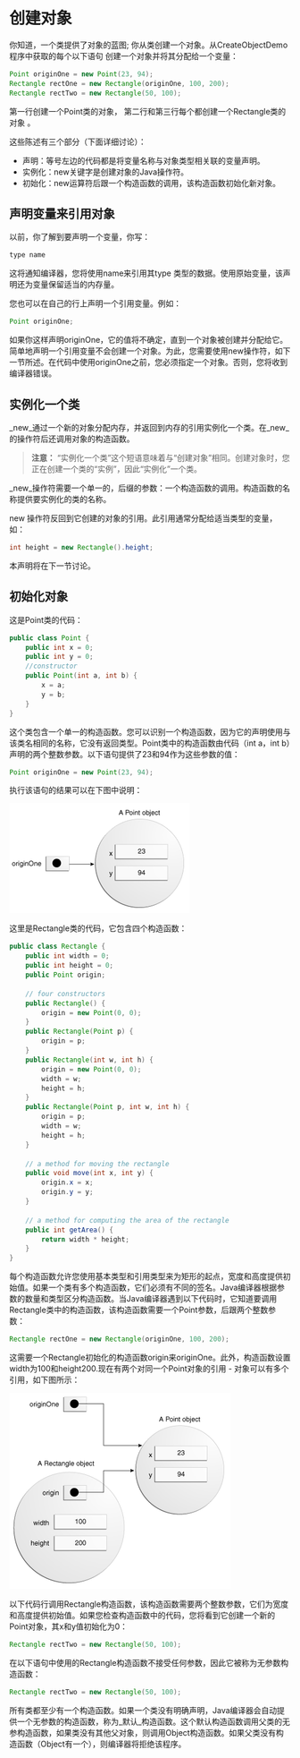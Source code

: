 # 创建对象

你知道，一个类提供了对象的蓝图; 你从类创建一个对象。从CreateObjectDemo程序中获取的每个以下语句 创建一个对象并将其分配给一个变量：

```java
Point originOne = new Point(23, 94);
Rectangle rectOne = new Rectangle(originOne, 100, 200);
Rectangle rectTwo = new Rectangle(50, 100);
```

第一行创建一个Point类的对象， 第二行和第三行每个都创建一个Rectangle类的对象 。

这些陈述有三个部分（下面详细讨论）：

* 声明：等号左边的代码都是将变量名称与对象类型相关联的变量声明。
* 实例化：new关键字是创建对象的Java操作符。
* 初始化：new运算符后跟一个构造函数的调用，该构造函数初始化新对象。

## 声明变量来引用对象
以前，你了解到要声明一个变量，你写：

```java
type name
```

这将通知编译器，您将使用name来引用其type 类型的数据。使用原始变量，该声明还为变量保留适当的内存量。

您也可以在自己的行上声明一个引用变量。例如：

```java
Point originOne;
```

如果你这样声明originOne，它的值将不确定，直到一个对象被创建并分配给它。简单地声明一个引用变量不会创建一个对象。为此，您需要使用new操作符，如下一节所述。在代码中使用originOne之前，您必须指定一个对象。否则，您将收到编译器错误。

## 实例化一个类

_new_通过一个新的对象分配内存，并返回到内存的引用实例化一个类。在_new_的操作符后还调用对象的构造函数。

> **注意：**  “实例化一个类”这个短语意味着与“创建对象”相同。创建对象时，您正在创建一个类的“实例”，因此“实例化”一个类。

_new_操作符需要一个单一的，后缀的参数：一个构造函数的调用。构造函数的名称提供要实例化的类的名称。

new 操作符反回到它创建的对象的引用。此引用通常分配给适当类型的变量，如：

```java
int height = new Rectangle().height;
```

本声明将在下一节讨论。

## 初始化对象
这是Point类的代码：

```java
public class Point {
    public int x = 0;
    public int y = 0;
    //constructor
    public Point(int a, int b) {
        x = a;
        y = b;
    }
}
```

这个类包含一个单一的构造函数。您可以识别一个构造函数，因为它的声明使用与该类名相同的名称，它没有返回类型。Point类中的构造函数由代码（int a，int b）声明的两个整数参数。以下语句提供了23和94作为这些参数的值：

```java
Point originOne = new Point(23, 94);
```

执行该语句的结果可以在下图中说明：

![](/assets/java/javaoo/objects-oneRef.gif)

这里是Rectangle类的代码，它包含四个构造函数：

```java
public class Rectangle {
    public int width = 0;
    public int height = 0;
    public Point origin;

    // four constructors
    public Rectangle() {
        origin = new Point(0, 0);
    }
    public Rectangle(Point p) {
        origin = p;
    }
    public Rectangle(int w, int h) {
        origin = new Point(0, 0);
        width = w;
        height = h;
    }
    public Rectangle(Point p, int w, int h) {
        origin = p;
        width = w;
        height = h;
    }

    // a method for moving the rectangle
    public void move(int x, int y) {
        origin.x = x;
        origin.y = y;
    }

    // a method for computing the area of the rectangle
    public int getArea() {
        return width * height;
    }
}
```

每个构造函数允许您使用基本类型和引用类型来为矩形的起点，宽度和高度提供初始值。如果一个类有多个构造函数，它们必须有不同的签名。Java编译器根据参数的数量和类型区分构造函数。当Java编译器遇到以下代码时，它知道要调用Rectangle类中的构造函数，该构造函数需要一个Point参数，后跟两个整数参数：

```java
Rectangle rectOne = new Rectangle(originOne, 100, 200);
```
这需要一个Rectangle初始化的构造函数origin来originOne。此外，构造函数设置width为100和height200.现在有两个对同一个Point对象的引用 - 对象可以有多个引用，如下图所示：

![](assets/java/javaoo/objects-multipleRefs.gif)

以下代码行调用Rectangle构造函数，该构造函数需要两个整数参数，它们为宽度和高度提供初始值。如果您检查构造函数中的代码，您将看到它创建一个新的Point对象，其x和y值初始化为0：

```java
Rectangle rectTwo = new Rectangle(50, 100);
```

在以下语句中使用的Rectangle构造函数不接受任何参数，因此它被称为无参数构造函数：

```java
Rectangle rectTwo = new Rectangle(50, 100);
```
所有类都至少有一个构造函数。如果一个类没有明确声明，Java编译器会自动提供一个无参数的构造函数，称为_默认_构造函数。这个默认构造函数调用父类的无参构造函数，如果类没有其他父对象，则调用Object构造函数。如果父类没有构造函数（Object有一个），则编译器将拒绝该程序。